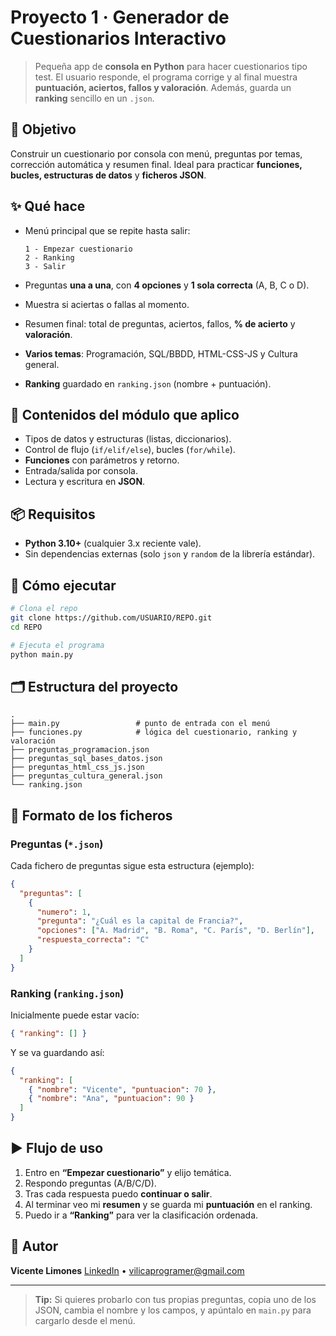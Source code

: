 # Proyecto 1 · Generador de Cuestionarios Interactivo

> Pequeña app de **consola en Python** para hacer cuestionarios tipo test. El usuario responde, el programa corrige y al final muestra **puntuación, aciertos, fallos y valoración**. Además, guarda un **ranking** sencillo en un `.json`.

## 🎯 Objetivo

Construir un cuestionario por consola con menú, preguntas por temas, corrección automática y resumen final. Ideal para practicar **funciones, bucles, estructuras de datos** y **ficheros JSON**.

## ✨ Qué hace

* Menú principal que se repite hasta salir:

  ```
  1 - Empezar cuestionario
  2 - Ranking
  3 - Salir
  ```
* Preguntas **una a una**, con **4 opciones** y **1 sola correcta** (A, B, C o D).
* Muestra si aciertas o fallas al momento.
* Resumen final: total de preguntas, aciertos, fallos, **% de acierto** y **valoración**.
* **Varios temas**: Programación, SQL/BBDD, HTML-CSS-JS y Cultura general.
* **Ranking** guardado en `ranking.json` (nombre + puntuación).

## 🧩 Contenidos del módulo que aplico

* Tipos de datos y estructuras (listas, diccionarios).
* Control de flujo (`if/elif/else`), bucles (`for/while`).
* **Funciones** con parámetros y retorno.
* Entrada/salida por consola.
* Lectura y escritura en **JSON**.

## 📦 Requisitos

* **Python 3.10+** (cualquier 3.x reciente vale).
* Sin dependencias externas (solo `json` y `random` de la librería estándar).

## 🚀 Cómo ejecutar

```bash
# Clona el repo
git clone https://github.com/USUARIO/REPO.git
cd REPO

# Ejecuta el programa
python main.py
```

## 🗂️ Estructura del proyecto

```
.
├── main.py                 # punto de entrada con el menú
├── funciones.py            # lógica del cuestionario, ranking y valoración
├── preguntas_programacion.json
├── preguntas_sql_bases_datos.json
├── preguntas_html_css_js.json
├── preguntas_cultura_general.json
└── ranking.json
```

## 📝 Formato de los ficheros

### Preguntas (`*.json`)

Cada fichero de preguntas sigue esta estructura (ejemplo):

```json
{
  "preguntas": [
    {
      "numero": 1,
      "pregunta": "¿Cuál es la capital de Francia?",
      "opciones": ["A. Madrid", "B. Roma", "C. París", "D. Berlín"],
      "respuesta_correcta": "C"
    }
  ]
}
```

### Ranking (`ranking.json`)

Inicialmente puede estar vacío:

```json
{ "ranking": [] }
```

Y se va guardando así:

```json
{
  "ranking": [
    { "nombre": "Vicente", "puntuacion": 70 },
    { "nombre": "Ana", "puntuacion": 90 }
  ]
}
```

## ▶️ Flujo de uso

1. Entro en **“Empezar cuestionario”** y elijo temática.
2. Respondo preguntas (A/B/C/D).
3. Tras cada respuesta puedo **continuar o salir**.
4. Al terminar veo mi **resumen** y se guarda mi **puntuación** en el ranking.
5. Puedo ir a **“Ranking”** para ver la clasificación ordenada.

## 👤 Autor

**Vicente Limones**
[LinkedIn](http://www.linkedin.com/in/vicente-limones-cantero-3a167328a) • [vilicaprogramer@gmail.com](mailto:vilicaprogramer@gmail.com)

---

> **Tip:** Si quieres probarlo con tus propias preguntas, copia uno de los JSON, cambia el nombre y los campos, y apúntalo en `main.py` para cargarlo desde el menú.

